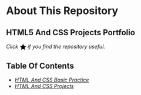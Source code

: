 # About This Repository

## HTML5 And CSS Projects Portfolio

*Click <img src="assets/images/star.png" width="18" height="18" align="absmiddle" title="Star" /> if you find the repository useful.*

## Table Of Contents

* *[HTML And CSS Basic Practice](https://github.com/aaditya29/HTML-And-CSS-Portfolio/tree/master/HTML%20And%20CSS%20Basics%20Practice)*
* *[HTML And CSS Projects](https://github.com/aaditya29/HTML-And-CSS-Portfolio/tree/master/HTML%20And%20CSS%20Projects)*

</br>